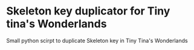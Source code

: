 # Skeleton key duplicator for Tiny tina's Wonderlands
 
Small python scirpt to duplicate Skeleton key in Tiny Tina's Wonderlands